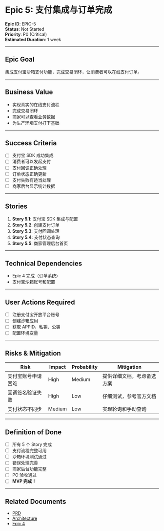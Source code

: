 # Epic 5: 支付集成与订单完成

**Epic ID**: EPIC-5  
**Status**: Not Started  
**Priority**: P0 (Critical)  
**Estimated Duration**: 1 week

---

## Epic Goal

集成支付宝沙箱支付功能，完成交易闭环，让消费者可以在线支付订单。

---

## Business Value

- 实现真实的在线支付流程
- 完成交易闭环
- 商家可以查看业务数据
- 为生产环境支付打下基础

---

## Success Criteria

- [ ] 支付宝 SDK 成功集成
- [ ] 消费者可以发起支付
- [ ] 支付回调正确处理
- [ ] 订单状态正确更新
- [ ] 支付失败有适当处理
- [ ] 商家后台显示统计数据

---

## Stories

1. **Story 5.1**: 支付宝 SDK 集成与配置
2. **Story 5.2**: 创建支付订单
3. **Story 5.3**: 支付回调处理
4. **Story 5.4**: 支付状态查询
5. **Story 5.5**: 商家管理后台首页

---

## Technical Dependencies

- Epic 4 完成（订单系统）
- 支付宝沙箱账号和配置

---

## User Actions Required

- [ ] 注册支付宝开放平台账号
- [ ] 创建沙箱应用
- [ ] 获取 APPID、私钥、公钥
- [ ] 配置环境变量

---

## Risks & Mitigation

| Risk | Impact | Probability | Mitigation |
|------|--------|-------------|------------|
| 支付宝账号申请困难 | High | Medium | 提供详细文档，考虑备选方案 |
| 回调签名验证失败 | High | Low | 仔细测试，参考官方文档 |
| 支付状态不同步 | Medium | Low | 实现轮询和手动查询 |

---

## Definition of Done

- [ ] 所有 5 个 Story 完成
- [ ] 支付流程完整可用
- [ ] 沙箱环境测试通过
- [ ] 错误处理完善
- [ ] 商家后台功能完整
- [ ] PO 验收通过
- [ ] **MVP 完成！**

---

## Related Documents

- [PRD](../simpleshop-prd.md)
- [Architecture](../simpleshop-architecture.md)
- [Epic 4](./epic-4-cart-orders.md)

